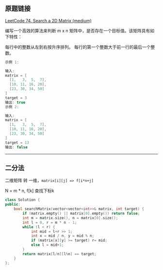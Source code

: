 ## 原题链接

[LeetCode 74. Search a 2D Matrix (medium)](https://leetcode-cn.com/problems/search-a-2d-matrix/)

编写一个高效的算法来判断 m x n 矩阵中，是否存在一个目标值。该矩阵具有如下特性：

每行中的整数从左到右按升序排列。
每行的第一个整数大于前一行的最后一个整数。

```cpp
示例 1:

输入:
matrix = [
  [1,   3,  5,  7],
  [10, 11, 16, 20],
  [23, 30, 34, 50]
]
target = 3
输出: true
示例 2:

输入:
matrix = [
  [1,   3,  5,  7],
  [10, 11, 16, 20],
  [23, 30, 34, 50]
]
target = 13
输出: false
```

----

## 二分法

二维矩阵 转 一维，`matrix[i][j] => f[i*n+j]`

N = m * n, f[k] 查找下标k

```cpp
class Solution {
public:
    bool searchMatrix(vector<vector<int>>& matrix, int target) {
        if (matrix.empty() || matrix[0].empty()) return false;
        int m = matrix.size(), n = matrix[0].size();
        int l = 0, r = m * n - 1;
        while (l < r) {
            int mid = l+r >> 1;
            int x = mid / n, y = mid % n;
            if (matrix[x][y] >= target) r= mid;
            else l = mid+1;
        }
        return matrix[l/n][l%n] == target;
    }
};
```
